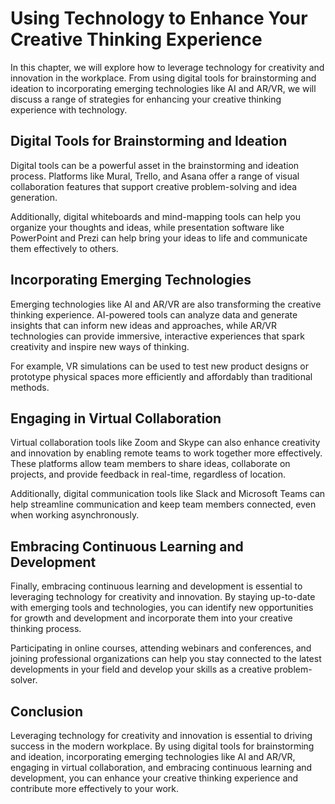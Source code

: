 Using Technology to Enhance Your Creative Thinking Experience
=============================================================================================================================

In this chapter, we will explore how to leverage technology for creativity and innovation in the workplace. From using digital tools for brainstorming and ideation to incorporating emerging technologies like AI and AR/VR, we will discuss a range of strategies for enhancing your creative thinking experience with technology.

Digital Tools for Brainstorming and Ideation
--------------------------------------------

Digital tools can be a powerful asset in the brainstorming and ideation process. Platforms like Mural, Trello, and Asana offer a range of visual collaboration features that support creative problem-solving and idea generation.

Additionally, digital whiteboards and mind-mapping tools can help you organize your thoughts and ideas, while presentation software like PowerPoint and Prezi can help bring your ideas to life and communicate them effectively to others.

Incorporating Emerging Technologies
-----------------------------------

Emerging technologies like AI and AR/VR are also transforming the creative thinking experience. AI-powered tools can analyze data and generate insights that can inform new ideas and approaches, while AR/VR technologies can provide immersive, interactive experiences that spark creativity and inspire new ways of thinking.

For example, VR simulations can be used to test new product designs or prototype physical spaces more efficiently and affordably than traditional methods.

Engaging in Virtual Collaboration
---------------------------------

Virtual collaboration tools like Zoom and Skype can also enhance creativity and innovation by enabling remote teams to work together more effectively. These platforms allow team members to share ideas, collaborate on projects, and provide feedback in real-time, regardless of location.

Additionally, digital communication tools like Slack and Microsoft Teams can help streamline communication and keep team members connected, even when working asynchronously.

Embracing Continuous Learning and Development
---------------------------------------------

Finally, embracing continuous learning and development is essential to leveraging technology for creativity and innovation. By staying up-to-date with emerging tools and technologies, you can identify new opportunities for growth and development and incorporate them into your creative thinking process.

Participating in online courses, attending webinars and conferences, and joining professional organizations can help you stay connected to the latest developments in your field and develop your skills as a creative problem-solver.

Conclusion
----------

Leveraging technology for creativity and innovation is essential to driving success in the modern workplace. By using digital tools for brainstorming and ideation, incorporating emerging technologies like AI and AR/VR, engaging in virtual collaboration, and embracing continuous learning and development, you can enhance your creative thinking experience and contribute more effectively to your work.
